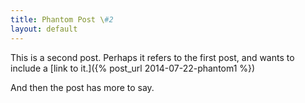 ```yaml
---
title: Phantom Post \#2
layout: default
---
```


This is a second post. Perhaps it refers to the first post, and wants to include
a [link to it.]({% post_url 2014-07-22-phantom1 %})

And then the post has more to say.
